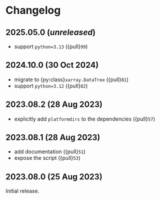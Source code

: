 # Changelog

## 2025.05.0 (_unreleased_)

- support `python=3.13` ({pull}`99`)

## 2024.10.0 (30 Oct 2024)

- migrate to {py:class}`xarray.DataTree` ({pull}`81`)
- support `python=3.12` ({pull}`82`)

## 2023.08.2 (28 Aug 2023)

- explicitly add `platformdirs` to the dependencies ({pull}`57`)

## 2023.08.1 (28 Aug 2023)

- add documentation ({pull}`51`)
- expose the script ({pull}`53`)

## 2023.08.0 (25 Aug 2023)

Initial release.
